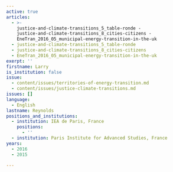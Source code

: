 ```yaml
---
active: true
articles:
  - >-
    justice-and-climate-transitions_5_table-ronde -
    justice-and-climate-transitions_8_cities-citizens -
    EneTran_2016_05_municipal-energy-transition-in-the-uk
  - justice-and-climate-transitions_5_table-ronde
  - justice-and-climate-transitions_8_cities-citizens
  - EneTran_2016_05_municipal-energy-transition-in-the-uk
exerpt: ''
firstname: Larry
is_institution: false
issue:
  - content/issues/territories-of-energy-transition.md
  - content/issues/justice-climate-transitions.md
issues: []
language:
  - English
lastname: Reynolds
positions_and_institutions:
  - institution: IEA de Paris, France
    positions:
      - ''
  - institution: Paris Institute for Advanced Studies, France
years:
  - 2016
  - 2015

---
```

